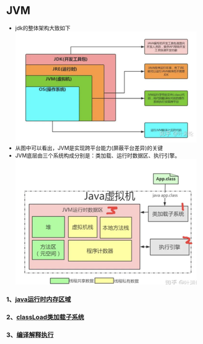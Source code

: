 # JVM
* jdk的整体架构大致如下 ![](./resource/JDK架构.png)
* 从图中可以看出，JVM是实现跨平台能力(屏蔽平台差异)的关键
* JVM底层由三个系统构成分别是：类加载、运行时数据区、执行引擎。![](./resource/JVM.png)


### 1、[java运行时内存区域](./runtimeMem/mem.md)

### 2、[classLoad类加载子系统](vmRunSystem/classload/classload.md)

### 3、[编译解释执行](vmRunSystem/compile/compile.md)
